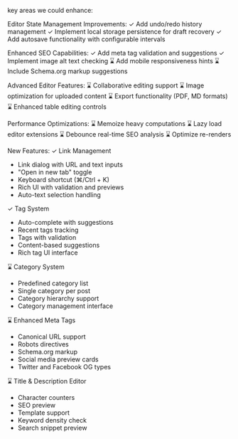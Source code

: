 key areas we could enhance:

Editor State Management Improvements:
✓ Add undo/redo history management
✓ Implement local storage persistence for draft recovery
✓ Add autosave functionality with configurable intervals

Enhanced SEO Capabilities:
✓ Add meta tag validation and suggestions
✓ Implement image alt text checking
⌛ Add mobile responsiveness hints
⌛ Include Schema.org markup suggestions

Advanced Editor Features:
⌛ Collaborative editing support
⌛ Image optimization for uploaded content
⌛ Export functionality (PDF, MD formats)
⌛ Enhanced table editing controls

Performance Optimizations:
⌛ Memoize heavy computations
⌛ Lazy load editor extensions
⌛ Debounce real-time SEO analysis
⌛ Optimize re-renders

New Features:
✓ Link Management

- Link dialog with URL and text inputs
- "Open in new tab" toggle
- Keyboard shortcut (⌘/Ctrl + K)
- Rich UI with validation and previews
- Auto-text selection handling

✓ Tag System

- Auto-complete with suggestions
- Recent tags tracking
- Tags with validation
- Content-based suggestions
- Rich tag UI interface

⌛ Category System

- Predefined category list
- Single category per post
- Category hierarchy support
- Category management interface

⌛ Enhanced Meta Tags

- Canonical URL support
- Robots directives
- Schema.org markup
- Social media preview cards
- Twitter and Facebook OG types

⌛ Title & Description Editor

- Character counters
- SEO preview
- Template support
- Keyword density check
- Search snippet preview
